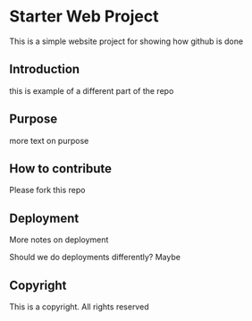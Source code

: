 # Starter Web Project

This is a simple website project for showing how github is done

## Introduction

this is example of a different part of the repo

## Purpose

more text on purpose

## How to contribute

Please fork this repo

## Deployment

More notes on deployment

Should we do deployments differently?  Maybe

## Copyright

This is a copyright.  All rights reserved